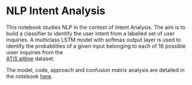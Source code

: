 # NLP Intent Analysis

This notebook studies NLP in the context of Intent Analysis. The aim is to build a classifier to identify the user intent from a labelled set of user inquiries. 
A multiclass LSTM model with softmax output layer is used to identify the probabilities of a given input belonging to each of 16 possible uiser inquiries from the  
[ATIS aitline](https://www.kaggle.com/siddhadev/ms-cntk-atis) dataset.

The model, code, approach and confusion matrix analysis are detailed in the notebook [here](https://github.com/dstarkey23/NLP_bert_test/blob/master/NLP_Intent.ipynb).

